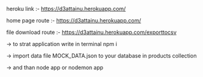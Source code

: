 heroku link :- https://d3attainu.herokuapp.com/

home page route :- https://d3attainu.herokuapp.com/

file download route :- https://d3attainu.herokuapp.com/exporttocsv



-> to strat application write in terminal
   npm i

-> import data file MOCK_DATA.json to your database in products collection

-> and than node app or nodemon app